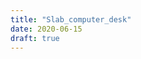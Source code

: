 ```yaml
---
title: "Slab_computer_desk"
date: 2020-06-15
draft: true
---
```



  <div ID="gallery" data-nanogallery2='{
      "itemsBaseURL": "{{<s3cdn>}}/projects/slab_computer_desk/",
      "thumbnailWidth": "250",
      "thumbnailHeight": "250",
      "thumbnailBorderVertical": 1,
      "thumbnailBorderHorizontal": 1,
      "thumbnailLabel": {
        "position": "overImageOnBottom",
        "displayDescription": true
      },
      "thumbnailHoverEffect2": "labelAppear75|descriptionSlideUp",
      "galleryDisplayMode": "pagination",
      "galleryMaxRows": 1,
      "thumbnailAlignment": "center",
      "thumbnailOpenImage": true,
      "viewerTools":     {
        "topLeft":    "pageCounter, label",
        "topRight":   "playPauseButton, rotateLeft, rotateRight, fullscreenButton, closeButton"
       }   
    }'>
    <a href="slab_03.jpg" data-ngthumb="slab_03.jpg" data-ngdesc=""></a>
    <a href="slab_04.jpg" data-ngthumb="slab_04.jpg" data-ngdesc=""></a>
    <a href="slab_01.jpg" data-ngthumb="slab_01.jpg" data-ngdesc=""></a>
    <a href="slab_02.jpg" data-ngthumb="slab_02.jpg" data-ngdesc=""></a>
  </div>
